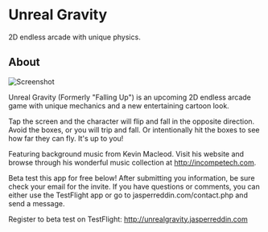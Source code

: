 # Unreal Gravity
2D endless arcade with unique physics. 

## About

![Screenshot](http://jasperreddin.com/images/inphone.png)

Unreal Gravity (Formerly "Falling Up") is an upcoming 2D endless arcade game with unique mechanics and a new entertaining cartoon look.

Tap the screen and the character will flip and fall in the opposite direction. Avoid the boxes, or you will trip and fall. Or intentionally hit the boxes to see how far they can fly. It's up to you!

Featuring background music from Kevin Macleod. Visit his website and browse through his wonderful music collection at http://incompetech.com.

Beta test this app for free below! After submitting you information, be sure check your email for the invite. If you have questions or comments, you can either use the TestFlight app or go to jasperreddin.com/contact.php and send a message.

Register to beta test on TestFlight: http://unrealgravity.jasperreddin.com
